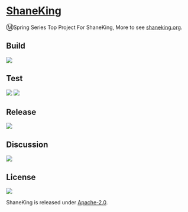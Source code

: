 # [ShaneKing][]
Ⓜ️Spring Series Top Project For ShaneKing, More to see [shaneking.org][].

## Build
[![][travis img]][travis]

## Test
[![][codecov img]][codecov]
[![][codacy img]][codacy]

## Release
[![][mavenbadge img]][mavenbadge]

## Discussion
[![][gitter img]][gitter]

## License
[![][license img]][license]

ShaneKing is released under [Apache-2.0][].


[ShaneKing]: http://shaneking.org/
[shaneking.org]: http://shaneking.org/

[travis]:https://travis-ci.org/ShaneKing/org.shaneking.spring
[travis img]:https://secure.travis-ci.org/ShaneKing/org.shaneking.spring.png

[codecov]:https://codecov.io/github/ShaneKing/org.shaneking.spring?branch=master
[codecov img]:https://codecov.io/github/ShaneKing/org.shaneking.spring/coverage.svg?branch=master
[codacy]:https://www.codacy.com/app/ShaneKing/org.shaneking.spring
[codacy img]:https://api.codacy.com/project/badge/grade/e1bcc8a1183c4712913b93055bd508f8

[mavenbadge]:http://search.maven.org/#search%7Cga%7C1%7Cg%3A%22org.shaneking.spring%22%20AND%20a%3A%22org.shaneking.spring%22
[mavenbadge img]:https://maven-badges.herokuapp.com/maven-central/org.shaneking.spring/org.shaneking.spring/badge.svg

[gitter]:https://gitter.im/ShaneKing/org.shaneking.spring?utm_source=badge&utm_medium=badge&utm_campaign=pr-badge
[gitter img]:https://badges.gitter.im/Join%20Chat.svg

[Apache-2.0]: https://opensource.org/licenses/Apache-2.0
[license]:LICENSE
[license img]:https://img.shields.io/badge/License-Apache--2.0-blue.svg
